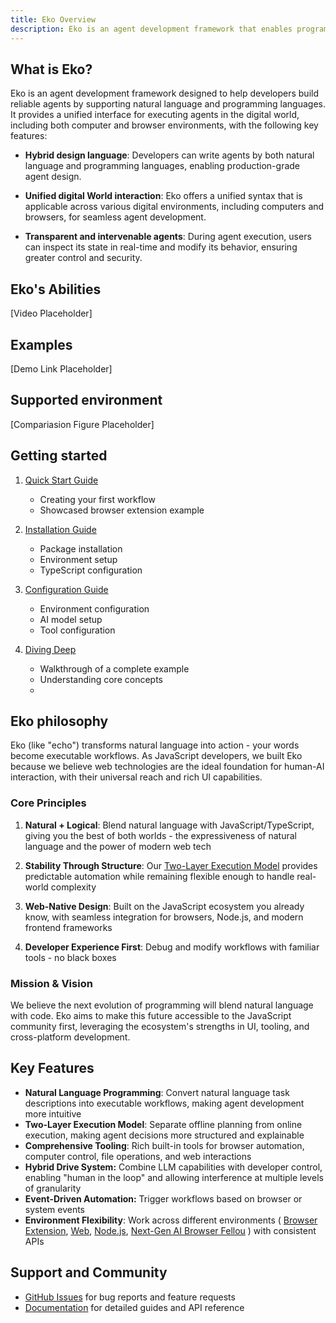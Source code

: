 ```yaml
---
title: Eko Overview
description: Eko is an agent development framework that enables programmatic control of browsers and operating systems through a combination of natural language and traditional programming interfaces.
---
```


## What is Eko?

Eko is an agent development framework designed to help developers build reliable agents by supporting natural language and programming languages. It provides a unified interface for executing agents in the digital world, including both computer and browser environments, with the following key features:

- **Hybrid design language**: Developers can write agents by both natural language and programming languages, enabling production-grade agent design.

- **Unified digital World interaction**: Eko offers a unified syntax that is applicable across various digital environments, including computers and browsers, for seamless agent development.

- **Transparent and intervenable agents**: During agent execution, users can inspect its state in real-time and modify its behavior, ensuring greater control and security.

## Eko's Abilities
[Video Placeholder]

## Examples
[Demo Link Placeholder]

## Supported environment
[Compariasion Figure Placeholder]

## Getting started
1. [Quick Start Guide](quickstart)

   - Creating your first workflow
   - Showcased browser extension example

2. [Installation Guide](installation)

   - Package installation
   - Environment setup
   - TypeScript configuration

3. [Configuration Guide](configuration)

   - Environment configuration
   - AI model setup
   - Tool configuration

4. [Diving Deep](dive-deep)

   - Walkthrough of a complete example
   - Understanding core concepts
   - 
## Eko philosophy

Eko (like "echo") transforms natural language into action - your words become executable workflows. As JavaScript developers, we built Eko because we believe web technologies are the ideal foundation for human-AI interaction, with their universal reach and rich UI capabilities.

### Core Principles

1. **Natural + Logical**: Blend natural language with JavaScript/TypeScript, giving you the best of both worlds - the expressiveness of natural language and the power of modern web tech

2. **Stability Through Structure**: Our [Two-Layer Execution Model](/docs/architecture/execution-model) provides predictable automation while remaining flexible enough to handle real-world complexity

3. **Web-Native Design**: Built on the JavaScript ecosystem you already know, with seamless integration for browsers, Node.js, and modern frontend frameworks

4. **Developer Experience First**: Debug and modify workflows with familiar tools - no black boxes

### Mission & Vision

We believe the next evolution of programming will blend natural language with code. Eko aims to make this future accessible to the JavaScript community first, leveraging the ecosystem's strengths in UI, tooling, and cross-platform development.

## Key Features

- **Natural Language Programming**: Convert natural language task descriptions into executable workflows, making agent development more intuitive
- **Two-Layer Execution Model**: Separate offline planning from online execution, making agent decisions more structured and explainable
- **Comprehensive Tooling**: Rich built-in tools for browser automation, computer control, file operations, and web interactions
- **Hybrid Drive System:** Combine LLM capabilities with developer control, enabling "human in the loop" and allowing interference at multiple levels of granularity
- **Event-Driven Automation:** Trigger workflows based on browser or system events
- **Environment Flexibility**: Work across different environments ( [Browser Extension](/docs/browseruse/browser-extension), [Web](/docs/browseruse/browser-web), [Node.js](/docs/computeruse/computer-node), [Next-Gen AI Browser Fellou](/docs/computeruse/computer-fellou) ) with consistent APIs


## Support and Community

- [GitHub Issues](https://github.com/FellouAI/eko/issues) for bug reports and feature requests
- [Documentation](https://eko.fellou.ai/docs) for detailed guides and API reference
